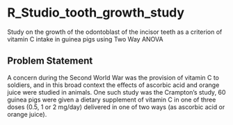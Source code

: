 # R_Studio_tooth_growth_study
Study on the growth of the odontoblast of the incisor teeth as a criterion of vitamin C intake in guinea pigs using Two Way ANOVA

## Problem Statement
A concern during the Second World War was the provision of vitamin C to soldiers, and in this broad context the effects of ascorbic acid and orange juice were studied in animals. One such study was the Crampton’s study, 60 guinea pigs were given a dietary supplement of vitamin C in one of three doses (0.5, 1 or 2 mg/day) delivered in one of two ways (as ascorbic acid or orange juice).

 
